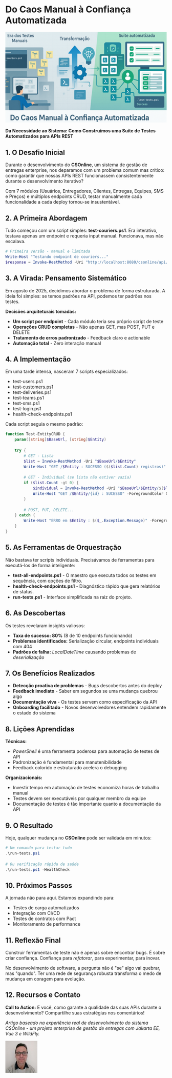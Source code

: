 # Do Caos Manual à Confiança Automatizada

![Automação de testes de API no CSOnline](/articles/assets/img/2025_08_20_IMAGE_001.png)

**Da Necessidade ao Sistema: Como Construímos uma Suite de Testes Automatizados para APIs REST**

## 1. O Desafio Inicial

Durante o desenvolvimento do **CSOnline**, um sistema de gestão de entregas enterprise, nos deparamos com um problema comum mas crítico: como garantir que nossas APIs REST funcionassem consistentemente durante o desenvolvimento iterativo?

Com 7 módulos (Usuários, Entregadores, Clientes, Entregas, Equipes, SMS e Preços) e múltiplos endpoints CRUD, testar manualmente cada funcionalidade a cada deploy tornou-se insustentável.

## 2. A Primeira Abordagem

Tudo começou com um script simples: **test-couriers.ps1**. Era interativo, testava apenas um endpoint e requeria input manual. Funcionava, mas não escalava.

```powershell
# Primeira versão - manual e limitada
Write-Host "Testando endpoint de couriers..."
$response = Invoke-RestMethod -Uri "http://localhost:8080/csonline/api/couriers"
```

## 3. A Virada: Pensamento Sistemático

Em agosto de 2025, decidimos abordar o problema de forma estruturada. A ideia foi simples: se temos padrões na API, podemos ter padrões nos testes.

**Decisões arquiteturais tomadas:**

- **Um script por endpoint** - Cada módulo teria seu próprio script de teste
- **Operações CRUD completas** - Não apenas GET, mas POST, PUT e DELETE
- **Tratamento de erros padronizado** - Feedback claro e actionable
- **Automação total** - Zero interação manual

## 4. A Implementação

Em uma tarde intensa, nasceram 7 scripts especializados:

- test-users.ps1
- test-customers.ps1
- test-deliveries.ps1
- test-teams.ps1
- test-sms.ps1
- test-login.ps1
- health-check-endpoints.ps1

Cada script seguia o mesmo padrão:

```powershell
function Test-EntityCRUD {
    param([string]$BaseUrl, [string]$Entity)
    
    try {
        # GET - Lista
        $list = Invoke-RestMethod -Uri "$BaseUrl/$Entity"
        Write-Host "GET /$Entity : SUCESSO ($($list.Count) registros)" -ForegroundColor Green
        
        # GET - Individual (se lista não estiver vazia)
        if ($list.Count -gt 0) {
            $individual = Invoke-RestMethod -Uri "$BaseUrl/$Entity/$($list[0].id)"
            Write-Host "GET /$Entity/{id} : SUCESSO" -ForegroundColor Green
        }
        
        # POST, PUT, DELETE...
    } catch {
        Write-Host "ERRO em $Entity : $($_.Exception.Message)" -ForegroundColor Red
    }
}
```

## 5. As Ferramentas de Orquestração

Não bastava ter scripts individuais. Precisávamos de ferramentas para executá-los de forma inteligente:

- **test-all-endpoints.ps1** - O maestro que executa todos os testes em sequência, com opções de filtro.
- **health-check-endpoints.ps1** - Diagnóstico rápido que gera relatórios de status.
- **run-tests.ps1** - Interface simplificada na raiz do projeto.

## 6. As Descobertas

Os testes revelaram insights valiosos:

- **Taxa de sucesso: 80%** (8 de 10 endpoints funcionando)
- **Problemas identificados:** Serialização circular, endpoints individuais com 404
- **Padrões de falha:** *LocalDateTime* causando problemas de *deserialização*

## 7. Os Benefícios Realizados

- **Detecção proativa de problemas** - Bugs descobertos antes do deploy
- **Feedback imediato** - Saber em segundos se uma mudança quebrou algo
- **Documentação viva** - Os testes servem como especificação da API
- **Onboarding facilitado** - Novos desenvolvedores entendem rapidamente o estado do sistema

## 8. Lições Aprendidas

**Técnicas:**

- *PowerShell* é uma ferramenta poderosa para automação de testes de API
- Padronização é fundamental para manutenibilidade
- Feedback colorido e estruturado acelera o debugging

**Organizacionais:**

- Investir tempo em automação de testes economiza horas de trabalho manual
- Testes devem ser executáveis por qualquer membro da equipe
- Documentação de testes é tão importante quanto a documentação da API

## 9. O Resultado

Hoje, qualquer mudança no **CSOnline** pode ser validada em minutos:

```powershell
# Um comando para testar tudo
.\run-tests.ps1

# Ou verificação rápida de saúde
.\run-tests.ps1 -HealthCheck
```

## 10. Próximos Passos

A jornada não para aqui. Estamos expandindo para:

- Testes de carga automatizados
- Integração com CI/CD
- Testes de contratos com Pact
- Monitoramento de performance

## 11. Reflexão Final

Construir ferramentas de teste não é apenas sobre encontrar bugs. É sobre criar confiança. Confiança para *refatorar*, para experimentar, para inovar.

No desenvolvimento de software, a pergunta não é "se" algo vai quebrar, mas "quando". Ter uma rede de segurança robusta transforma o medo de mudança em coragem para evolução.

## 12. Recursos e Contato

**Call to Action:** E você, como garante a qualidade das suas APIs durante o desenvolvimento? Compartilhe suas estratégias nos comentários!

*Artigo baseado na experiência real de desenvolvimento do sistema CSOnline - um projeto enterprise de gestão de entregas com Jakarta EE, Vue 3 e WildFly.*

[![Christian Mulato](/articles/assets/img/foto_chri.jpg)](https://www.linkedin.com/in/chmulato/)
